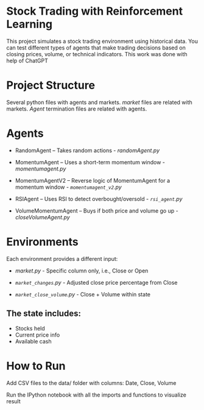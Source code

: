# Stock Trading with Reinforcement Learning

This project simulates a stock trading environment using historical data. You can test different types of agents that make trading decisions based on closing prices, volume, or technical indicators.
This work was done with help of ChatGPT

# Project Structure
Several python files with agents and markets.
_market_ files are related with markets.
_Agent_ termination files are related with agents.


# Agents
* RandomAgent – Takes random actions - _randomAgent.py_

* MomentumAgent – Uses a short-term momentum window - _momentumagent.py_

* MomentumAgentV2 – Reverse logic of MomentumAgent for a momentum window - _`momentumagent_v2`.py_

* RSIAgent – Uses RSI to detect overbought/oversold - _`rsi_agent`.py_

* VolumeMomentumAgent – Buys if both price and volume go up - _closeVolumeAgent.py_

# Environments
Each environment provides a different input:

* _market.py_ - Specific column only, i.e., Close or Open

* _`market_changes`.py_ - Adjusted close price percentage from Close

* _`market_close_volume`.py_ - Close + Volume within state


## The state includes:
* Stocks held
* Current price info
* Available cash

# How to Run
Add CSV files to the data/ folder with columns: Date, Close, Volume

Run the IPython notebook with all the imports and functions to visualize result
